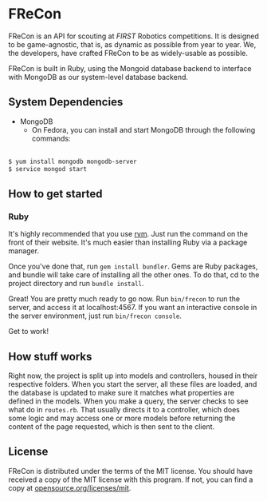 # FReCon

FReCon is an API for scouting at *FIRST* Robotics competitions.
It is designed to be game-agnostic, that is, as dynamic as possible from year to year.
We, the developers, have crafted FReCon to be as widely-usable as possible.

FReCon is built in Ruby, using the Mongoid database backend to interface with MongoDB as our system-level database backend.

## System Dependencies

* MongoDB
  * On Fedora, you can install and start MongoDB through the following commands:
<br/><br/>
```sh
$ yum install mongodb mongodb-server
$ service mongod start
```

## How to get started

<!--
### MongoDB

When using Fedora, you can install MongoDB via `yum install mongodb mongodb-server`.
Then start the service via `service mongod start`.
-->

### Ruby

It's highly recommended that you use [rvm](http://rvm.io).
Just run the command on the front of their website.
It's much easier than installing Ruby via a package manager.

Once you've done that, run `gem install bundler`.
Gems are Ruby packages, and bundle will take care of installing all the other ones.
To do that, cd to the project directory and run `bundle install`.

Great! You are pretty much ready to go now.
Run `bin/frecon` to run the server, and access it at localhost:4567.
If you want an interactive console in the server environment, just run `bin/frecon console`.

Get to work!

## How stuff works

Right now, the project is split up into models and controllers, housed in their respective folders.
When you start the server, all these files are loaded, and the database is updated to make sure it matches what properties are defined in the models.
When you make a query, the server checks to see what do in `routes.rb`.
That usually directs it to a controller, which does some logic and may access one or more models before returning the content of the page requested, which is then sent to the client.

## License

FReCon is distributed under the terms of the MIT license.
You should have received a copy of the MIT license with this program.
If not, you can find a copy at [opensource.org/licenses/mit](http://opensource.org/licenses/mit).
